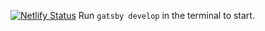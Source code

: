 [![Netlify Status](https://api.netlify.com/api/v1/badges/31836370-d851-4bd8-9bb8-5f2873477979/deploy-status)](https://app.netlify.com/sites/segwuonwu/deploys)
Run `gatsby develop` in the terminal to start.
